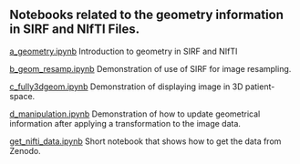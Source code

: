## Notebooks related to the geometry information in SIRF and NIfTI Files.

[a_geometry.ipynb](a_geometry.ipynb) Introduction to geometry in SIRF and NIfTI

[b_geom_resamp.ipynb](b_geom_resamp.ipynb) Demonstration of use of SIRF for image resampling.

[c_fully3dgeom.ipynb](c_fully3dgeom.ipynb) Demonstration of displaying image in 3D patient-space.

[d_manipulation.ipynb](d_manipulation.ipynb) Demonstration of how to update geometrical information after applying a transformation to the image data.

[get_nifti_data.ipynb](get_nifti_data.ipynb)  Short notebook that shows how to get the data from Zenodo.

